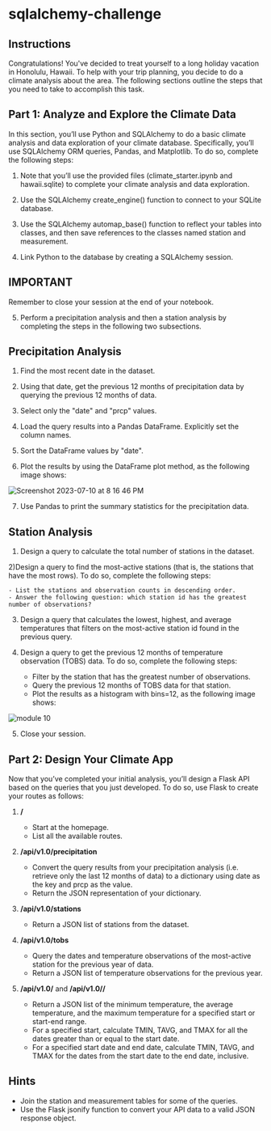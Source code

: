# sqlalchemy-challenge

## Instructions
Congratulations! You've decided to treat yourself to a long holiday vacation in Honolulu, Hawaii. To help with your trip planning, you decide to do a climate analysis about the area. The following sections outline the steps that you need to take to accomplish this task.

## Part 1: Analyze and Explore the Climate Data
In this section, you’ll use Python and SQLAlchemy to do a basic climate analysis and data exploration of your climate database. Specifically, you’ll use SQLAlchemy ORM queries, Pandas, and Matplotlib. To do so, complete the following steps:

1) Note that you’ll use the provided files (climate_starter.ipynb and hawaii.sqlite) to complete your climate analysis and data exploration.

2) Use the SQLAlchemy create_engine() function to connect to your SQLite database.

3) Use the SQLAlchemy automap_base() function to reflect your tables into classes, and then save references to the classes named station and measurement.

4) Link Python to the database by creating a SQLAlchemy session.

## IMPORTANT
Remember to close your session at the end of your notebook.

5) Perform a precipitation analysis and then a station analysis by completing the steps in the following two subsections.

## Precipitation Analysis
1) Find the most recent date in the dataset.

2) Using that date, get the previous 12 months of precipitation data by querying the previous 12 months of data.

3) Select only the "date" and "prcp" values.

4) Load the query results into a Pandas DataFrame. Explicitly set the column names.

5) Sort the DataFrame values by "date".

6) Plot the results by using the DataFrame plot method, as the following image shows:

![Screenshot 2023-07-10 at 8 16 46 PM](https://github.com/Adoraor/sqlalchemy-challenge/assets/90076518/05b9141b-73cb-4342-a29e-a8e09e0ac98a)

7) Use Pandas to print the summary statistics for the precipitation data.

## Station Analysis
1) Design a query to calculate the total number of stations in the dataset.

2)Design a query to find the most-active stations (that is, the stations that have the most rows). To do so, complete the following steps:

    - List the stations and observation counts in descending order.
    - Answer the following question: which station id has the greatest number of observations?

3) Design a query that calculates the lowest, highest, and average temperatures that filters on the most-active station id found in the previous query.

4) Design a query to get the previous 12 months of temperature observation (TOBS) data. To do so, complete the following steps:
    - Filter by the station that has the greatest number of observations.
    - Query the previous 12 months of TOBS data for that station.
    - Plot the results as a histogram with bins=12, as the following image shows:

![module 10](https://github.com/Adoraor/sqlalchemy-challenge/assets/90076518/249bd301-7dc3-4a31-b7c2-5a1b16285f3f)

5) Close your session.

## Part 2: Design Your Climate App
Now that you’ve completed your initial analysis, you’ll design a Flask API based on the queries that you just developed. To do so, use Flask to create your routes as follows:

1) **/**
    - Start at the homepage.
    - List all the available routes.

2) **/api/v1.0/precipitation**
    - Convert the query results from your precipitation analysis (i.e. retrieve only the last 12 months of data) to a dictionary using date as the key and prcp as the value.
    - Return the JSON representation of your dictionary.

3) **/api/v1.0/stations**
    - Return a JSON list of stations from the dataset.

4) **/api/v1.0/tobs**
    - Query the dates and temperature observations of the most-active station for the previous year of data.
    - Return a JSON list of temperature observations for the previous year.

5) **/api/v1.0/<start>** and **/api/v1.0/<start>/<end>**
    - Return a JSON list of the minimum temperature, the average temperature, and the maximum temperature for a specified start or start-end range.
    - For a specified start, calculate TMIN, TAVG, and TMAX for all the dates greater than or equal to the start date.
    - For a specified start date and end date, calculate TMIN, TAVG, and TMAX for the dates from the start date to the end date, inclusive.

## Hints
  - Join the station and measurement tables for some of the queries.
  - Use the Flask jsonify function to convert your API data to a valid JSON response object.
